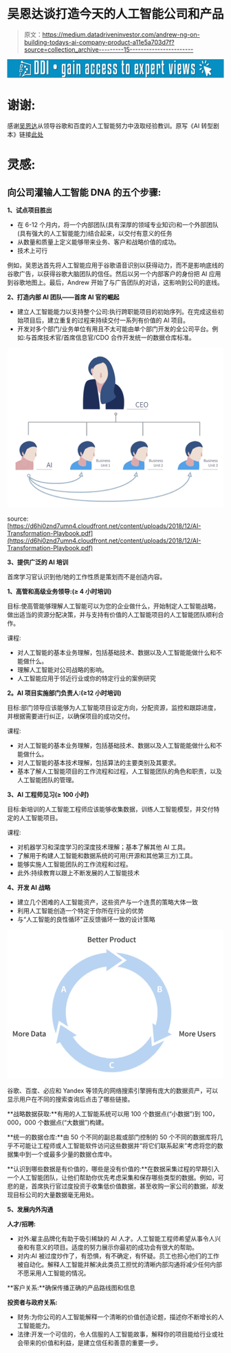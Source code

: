 # 吴恩达谈打造今天的人工智能公司和产品

> 原文：<https://medium.datadriveninvestor.com/andrew-ng-on-building-todays-ai-company-product-a11e5a703d7f?source=collection_archive---------15----------------------->

[![](img/470461fd7115b7be6636b48da0b8d556.png)](http://www.track.datadriveninvestor.com/1B9E)

# 谢谢:

感谢[吴恩达](https://www.linkedin.com/in/andrewyng/)从领导谷歌和百度的人工智能努力中汲取经验教训。原写《AI 转型剧本》链接[此处](https://d6hi0znd7umn4.cloudfront.net/content/uploads/2018/12/AI-Transformation-Playbook.pdf)

# 灵感:

## 向公司灌输人工智能 DNA 的五个步骤:

**1、试点项目胜出**

*   在 6-12 个月内，将一个内部团队(具有深厚的领域专业知识)和一个外部团队(具有强大的人工智能能力)结合起来，以交付有意义的任务
*   从数量和质量上定义能够带来业务、客户和战略价值的成功。
*   技术上可行

例如，吴恩达首先将人工智能应用于谷歌语音识别以获得动力，而不是影响底线的谷歌广告，以获得谷歌大脑团队的信任。然后以另一个内部客户的身份把 AI 应用到谷歌地图上。最后，Andrew 开始了与广告团队的对话，这影响到公司的底线。

**2、打造内部 AI 团队——首席 AI 官的崛起**

*   建立人工智能能力以支持整个公司:执行跨职能项目的初始序列。在完成这些初始项目后，建立重复的过程来持续交付一系列有价值的 AI 项目。
*   开发对多个部门/业务单位有用且不太可能由单个部门开发的全公司平台。例如:与首席技术官/首席信息官/CDO 合作开发统一的数据仓库标准。

![](img/c9ae47ea301980c51219c0f380cf5d12.png)

source: [https://d6hi0znd7umn4.cloudfront.net/content/uploads/2018/12/AI-Transformation-Playbook.pdf](https://d6hi0znd7umn4.cloudfront.net/content/uploads/2018/12/AI-Transformation-Playbook.pdf)

**3、提供广泛的 AI 培训**

首席学习官认识到他/她的工作性质是策划而不是创造内容。

**1、高管和高级业务领导:(≥ 4 小时培训)**

目标:使高管能够理解人工智能可以为您的企业做什么，开始制定人工智能战略，做出适当的资源分配决策，并与支持有价值的人工智能项目的人工智能团队顺利合作。

课程:

*   对人工智能的基本业务理解，包括基础技术、数据以及人工智能能做什么和不能做什么。
*   理解人工智能对公司战略的影响。
*   人工智能应用于邻近行业或你的特定行业的案例研究

**2。AI 项目实施部门负责人:(≥12 小时培训)**

目标:部门领导应该能够为人工智能项目设定方向，分配资源，监控和跟踪进度，并根据需要进行纠正，以确保项目的成功交付。

课程:

*   对人工智能的基本业务理解，包括基础技术、数据以及人工智能能做什么和不能做什么。
*   对人工智能的基本技术理解，包括算法的主要类别及其要求。
*   基本了解人工智能项目的工作流程和过程，人工智能团队的角色和职责，以及人工智能团队的管理。

**3、AI 工程师见习(≥ 100 小时)**

目标:新培训的人工智能工程师应该能够收集数据，训练人工智能模型，并交付特定的人工智能项目。

课程:

*   对机器学习和深度学习的深度技术理解；基本了解其他 AI 工具。
*   了解用于构建人工智能和数据系统的可用(开源和其他第三方)工具。
*   能够实施人工智能团队的工作流程和过程。
*   此外:持续教育以跟上不断发展的人工智能技术

**4、开发 AI 战略**

*   建立几个困难的人工智能资产，这些资产与一个连贯的策略大体一致
*   利用人工智能创造一个特定于你所在行业的优势
*   与“人工智能的良性循环”正反馈循环一致的设计策略

![](img/5e73230c73caa771ab42e6b0fa44a083.png)

谷歌、百度、必应和 Yandex 等领先的网络搜索引擎拥有庞大的数据资产，可以显示用户在不同的搜索查询后点击了哪些链接。

**战略数据获取:**有用的人工智能系统可以用 100 个数据点(“小数据”)到 100，000，000 个数据点(“大数据”)构建。

**统一的数据仓库:**由 50 个不同的副总裁或部门控制的 50 个不同的数据库将几乎不可能让工程师或人工智能软件访问这些数据并“将它们联系起来”考虑将您的数据集中到一个或最多少量的数据仓库中。

**认识到哪些数据是有价值的，哪些是没有价值的:**在数据采集过程的早期引入一个人工智能团队，让他们帮助你优先考虑采集和保存哪些类型的数据。例如，可悲的是，首席执行官过度投资于收集低价值数据，甚至收购一家公司的数据，却发现目标公司的大量数据毫无用处。

**5、发展内外沟通**

**人才/招聘:**

*   对外:雇主品牌化有助于吸引稀缺的 AI 人才。人工智能工程师希望从事令人兴奋和有意义的项目。适度的努力展示你最初的成功会有很大的帮助。
*   对内:AI 被过度炒作了，有恐惧，有不确定，有怀疑。员工也担心他们的工作被自动化。解释人工智能并解决此类员工担忧的清晰内部沟通将减少任何内部不愿采用人工智能的情况。

**客户关系:**确保传播正确的产品路线图和信息

**投资者与政府关系:**

*   财务:为你公司的人工智能解释一个清晰的价值创造论题，描述你不断增长的人工智能能力。
*   法律:开发一个可信的，令人信服的人工智能故事，解释你的项目能给行业或社会带来的价值和利益，是建立信任和善意的重要一步。